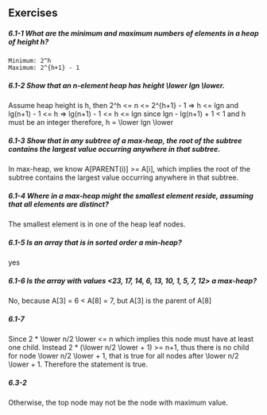 ## Exercises

##### 6.1-1 What are the minimum and maximum numbers of elements in a heap of height h?

	Minimum: 2^h
	Maximum: 2^{h+1} - 1
	
##### 6.1-2 Show that an n-element heap has height \lower lgn \lower.

Assume heap height is h, then 
	2^h <= n <= 2^{h+1} - 1 =>
	h <= lgn and lg(n+1) - 1 <= h =>
	lg(n+1) - 1 <= h <= lgn
	since lgn - lg(n+1) + 1 < 1 and h must be an integer
	therefore, h = \lower lgn \lower
	
##### 6.1-3 Show that in any subtree of a max-heap, the root of the subtree contains the largest value occurring anywhere in that subtree.

In max-heap, we know A[PARENT(i)] >= A[i], which implies  the root of the subtree contains the largest value occurring anywhere in that subtree.

##### 6.1-4 Where in a max-heap might the smallest element reside, assuming that all elements are distinct?

The smallest element is in one of the heap leaf nodes.

##### 6.1-5 Is an array that is in sorted order a min-heap?

yes

##### 6.1-6 Is the array with values <23, 17, 14, 6, 13, 10, 1, 5, 7, 12> a max-heap?

No, because A[3] = 6 < A[8] = 7, but A[3] is the parent of A[8]

##### 6.1-7
Since 2 * \lower n/2 \lower <= n which implies this node must have at least one child. Instead 2 * (\lower n/2 \lower + 1) >= n+1, thus there is no child for node \lower n/2 \lower + 1, that is true for all nodes after \lower n/2 \lower + 1. Therefore the statement is true.

##### 6.3-2
Otherwise, the top node may not be the node with maximum value.
